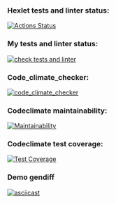 ### Hexlet tests and linter status:
[![Actions Status](https://github.com/Ker0s1n/python-project-50/actions/workflows/hexlet-check.yml/badge.svg)](https://github.com/Ker0s1n/python-project-50/actions)
### My tests and linter status:
[![check tests and linter](https://github.com/Ker0s1n/python-project-50/actions/workflows/tests-check.yml/badge.svg)](https://github.com/Ker0s1n/python-project-50/actions/workflows/tests-check.yml)
### Code_climate_checker:
[![code_climate_checker](https://github.com/Ker0s1n/python-project-50/actions/workflows/code-climate.yml/badge.svg)](https://github.com/Ker0s1n/python-project-50/actions/workflows/code-climate.yml)
### Codeclimate maintainability:
[![Maintainability](https://api.codeclimate.com/v1/badges/3439fd9798dc02cc73f1/maintainability)](https://codeclimate.com/github/Ker0s1n/python-project-50/maintainability)
### Codeclimate test coverage:
[![Test Coverage](https://api.codeclimate.com/v1/badges/3439fd9798dc02cc73f1/test_coverage)](https://codeclimate.com/github/Ker0s1n/python-project-50/test_coverage)
### Demo gendiff
[![asciicast](https://asciinema.org/a/VLuuZfBjpKvJhmgb5uId76Q53.svg)](https://asciinema.org/a/VLuuZfBjpKvJhmgb5uId76Q53)